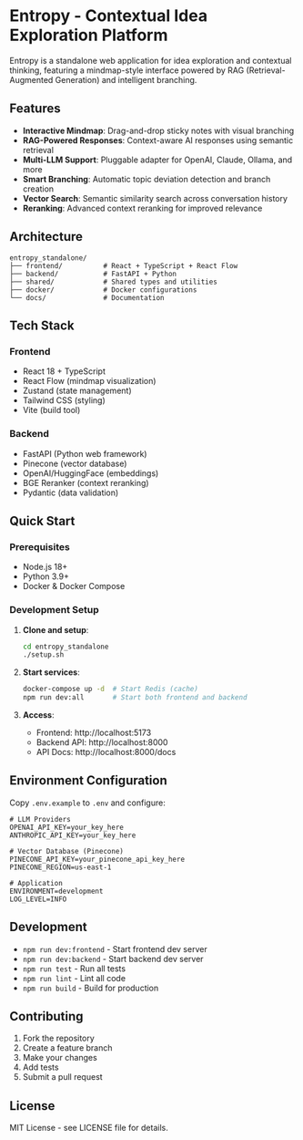 # Entropy - Contextual Idea Exploration Platform

Entropy is a standalone web application for idea exploration and contextual thinking, featuring a mindmap-style interface powered by RAG (Retrieval-Augmented Generation) and intelligent branching.

## Features

- **Interactive Mindmap**: Drag-and-drop sticky notes with visual branching
- **RAG-Powered Responses**: Context-aware AI responses using semantic retrieval
- **Multi-LLM Support**: Pluggable adapter for OpenAI, Claude, Ollama, and more
- **Smart Branching**: Automatic topic deviation detection and branch creation
- **Vector Search**: Semantic similarity search across conversation history
- **Reranking**: Advanced context reranking for improved relevance

## Architecture

```
entropy_standalone/
├── frontend/          # React + TypeScript + React Flow
├── backend/           # FastAPI + Python
├── shared/            # Shared types and utilities
├── docker/            # Docker configurations
└── docs/              # Documentation
```

## Tech Stack

### Frontend
- React 18 + TypeScript
- React Flow (mindmap visualization)
- Zustand (state management)
- Tailwind CSS (styling)
- Vite (build tool)

### Backend
- FastAPI (Python web framework)
- Pinecone (vector database)
- OpenAI/HuggingFace (embeddings)
- BGE Reranker (context reranking)
- Pydantic (data validation)

## Quick Start

### Prerequisites
- Node.js 18+
- Python 3.9+
- Docker & Docker Compose

### Development Setup

1. **Clone and setup**:
   ```bash
   cd entropy_standalone
   ./setup.sh
   ```

2. **Start services**:
   ```bash
   docker-compose up -d  # Start Redis (cache)
   npm run dev:all       # Start both frontend and backend
   ```

3. **Access**:
   - Frontend: http://localhost:5173
   - Backend API: http://localhost:8000
   - API Docs: http://localhost:8000/docs

## Environment Configuration

Copy `.env.example` to `.env` and configure:

```env
# LLM Providers
OPENAI_API_KEY=your_key_here
ANTHROPIC_API_KEY=your_key_here

# Vector Database (Pinecone)
PINECONE_API_KEY=your_pinecone_api_key_here
PINECONE_REGION=us-east-1

# Application
ENVIRONMENT=development
LOG_LEVEL=INFO
```

## Development

- `npm run dev:frontend` - Start frontend dev server
- `npm run dev:backend` - Start backend dev server
- `npm run test` - Run all tests
- `npm run lint` - Lint all code
- `npm run build` - Build for production

## Contributing

1. Fork the repository
2. Create a feature branch
3. Make your changes
4. Add tests
5. Submit a pull request

## License

MIT License - see LICENSE file for details. 